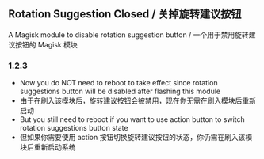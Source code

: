 ## Rotation Suggestion Closed / 关掉旋转建议按钮
A Magisk module to disable rotation suggestion button / 一个用于禁用旋转建议按钮的 Magisk 模块

### 1.2.3

- Now you do NOT need to reboot to take effect since rotation suggestions button will be disabled after flashing this module
- 由于在刷入该模块后，旋转建议按钮会被禁用，现在你无需在刷入模块后重新启动
- But you still need to reboot if you want to use action button to switch rotation suggestions button state
- 但如果你需要使用 action 按钮切换旋转建议按钮的状态，你仍需在刷入该模块后重新启动系统
